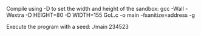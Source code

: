Compile using -D to set the width and height of the sandbox:
	gcc -Wall -Wextra -D HEIGHT=80 -D WIDTH=155 GoL.c -o main -fsanitize=address -g

Execute the program with a seed:
	./main 234523

